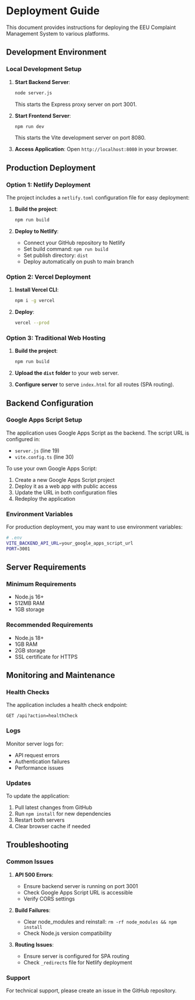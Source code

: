 # Deployment Guide

This document provides instructions for deploying the EEU Complaint Management System to various platforms.

## Development Environment

### Local Development Setup

1. **Start Backend Server**:
   ```bash
   node server.js
   ```
   This starts the Express proxy server on port 3001.

2. **Start Frontend Server**:
   ```bash
   npm run dev
   ```
   This starts the Vite development server on port 8080.

3. **Access Application**:
   Open `http://localhost:8080` in your browser.

## Production Deployment

### Option 1: Netlify Deployment

The project includes a `netlify.toml` configuration file for easy deployment:

1. **Build the project**:
   ```bash
   npm run build
   ```

2. **Deploy to Netlify**:
   - Connect your GitHub repository to Netlify
   - Set build command: `npm run build`
   - Set publish directory: `dist`
   - Deploy automatically on push to main branch

### Option 2: Vercel Deployment

1. **Install Vercel CLI**:
   ```bash
   npm i -g vercel
   ```

2. **Deploy**:
   ```bash
   vercel --prod
   ```

### Option 3: Traditional Web Hosting

1. **Build the project**:
   ```bash
   npm run build
   ```

2. **Upload the `dist` folder** to your web server.

3. **Configure server** to serve `index.html` for all routes (SPA routing).

## Backend Configuration

### Google Apps Script Setup

The application uses Google Apps Script as the backend. The script URL is configured in:
- `server.js` (line 19)
- `vite.config.ts` (line 30)

To use your own Google Apps Script:

1. Create a new Google Apps Script project
2. Deploy it as a web app with public access
3. Update the URL in both configuration files
4. Redeploy the application

### Environment Variables

For production deployment, you may want to use environment variables:

```bash
# .env
VITE_BACKEND_API_URL=your_google_apps_script_url
PORT=3001
```

## Server Requirements

### Minimum Requirements
- Node.js 16+
- 512MB RAM
- 1GB storage

### Recommended Requirements
- Node.js 18+
- 1GB RAM
- 2GB storage
- SSL certificate for HTTPS

## Monitoring and Maintenance

### Health Checks
The application includes a health check endpoint:
```
GET /api?action=healthCheck
```

### Logs
Monitor server logs for:
- API request errors
- Authentication failures
- Performance issues

### Updates
To update the application:
1. Pull latest changes from GitHub
2. Run `npm install` for new dependencies
3. Restart both servers
4. Clear browser cache if needed

## Troubleshooting

### Common Issues

1. **API 500 Errors**:
   - Ensure backend server is running on port 3001
   - Check Google Apps Script URL is accessible
   - Verify CORS settings

2. **Build Failures**:
   - Clear node_modules and reinstall: `rm -rf node_modules && npm install`
   - Check Node.js version compatibility

3. **Routing Issues**:
   - Ensure server is configured for SPA routing
   - Check `_redirects` file for Netlify deployment

### Support
For technical support, please create an issue in the GitHub repository.